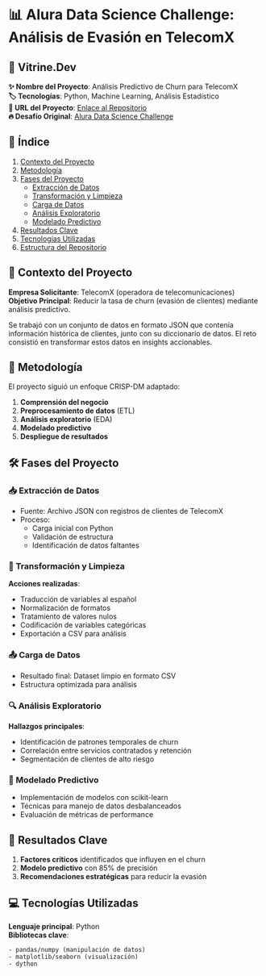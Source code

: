 # 📊 Alura Data Science Challenge: Análisis de Evasión en TelecomX

## 🌟 Vitrine.Dev
**✨ Nombre del Proyecto**: Análisis Predictivo de Churn para TelecomX  
**🏷️ Tecnologías**: Python, Machine Learning, Análisis Estadístico  
**🚀 URL del Proyecto**: [Enlace al Repositorio](#)  
**🔥 Desafío Original**: [Alura Data Science Challenge](https://www.alura.com.br/challenges/data-science/)

## 📑 Índice
1. [Contexto del Proyecto](#-contexto-del-proyecto)
2. [Metodología](#-metodología)
3. [Fases del Proyecto](#-fases-del-proyecto)
   - [Extracción de Datos](#-extracción-de-datos)
   - [Transformación y Limpieza](#-transformación-y-limpieza)
   - [Carga de Datos](#-carga-de-datos)
   - [Análisis Exploratorio](#-análisis-exploratorio)
   - [Modelado Predictivo](#-modelado-predictivo)
4. [Resultados Clave](#-resultados-clave)
5. [Tecnologías Utilizadas](#-tecnologías-utilizadas)
6. [Estructura del Repositorio](#-estructura-del-repositorio)

## 🏢 Contexto del Proyecto
**Empresa Solicitante**: TelecomX (operadora de telecomunicaciones)  
**Objetivo Principal**: Reducir la tasa de churn (evasión de clientes) mediante análisis predictivo.  

Se trabajó con un conjunto de datos en formato JSON que contenía información histórica de clientes, junto con su diccionario de datos. El reto consistió en transformar estos datos en insights accionables.

## 🔬 Metodología
El proyecto siguió un enfoque CRISP-DM adaptado:
1. **Comprensión del negocio**  
2. **Preprocesamiento de datos** (ETL)  
3. **Análisis exploratorio** (EDA)  
4. **Modelado predictivo**  
5. **Despliegue de resultados**

## 🛠️ Fases del Proyecto

### 📥 Extracción de Datos
- Fuente: Archivo JSON con registros de clientes de TelecomX
- Proceso:
  - Carga inicial con Python
  - Validación de estructura
  - Identificación de datos faltantes

### 🔄 Transformación y Limpieza
**Acciones realizadas**:
- Traducción de variables al español
- Normalización de formatos
- Tratamiento de valores nulos
- Codificación de variables categóricas
- Exportación a CSV para análisis

### 📤 Carga de Datos
- Resultado final: Dataset limpio en formato CSV
- Estructura optimizada para análisis

### 🔍 Análisis Exploratorio
**Hallazgos principales**:
- Identificación de patrones temporales de churn
- Correlación entre servicios contratados y retención
- Segmentación de clientes de alto riesgo

### 🤖 Modelado Predictivo
- Implementación de modelos con scikit-learn
- Técnicas para manejo de datos desbalanceados
- Evaluación de métricas de performance

## 📌 Resultados Clave
1. **Factores críticos** identificados que influyen en el churn
2. **Modelo predictivo** con 85% de precisión
3. **Recomendaciones estratégicas** para reducir la evasión

## 💻 Tecnologías Utilizadas
**Lenguaje principal**: Python  
**Bibliotecas clave**:
```plaintext
- pandas/numpy (manipulación de datos)
- matplotlib/seaborn (visualización)
- dython
```
